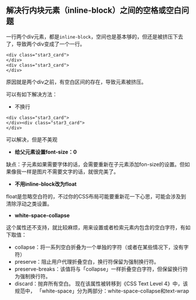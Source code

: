 ## 解决行内块元素（inline-block）之间的空格或空白问题

一行两个div元素，都是`inline-block`，空间也是基本够的，但还是被挤压下去了，导致两个div变成了一个一行。

```
<div class="star3_card">
</div>
<div class="star3_card">
</div>
```

原因就是两个div之前，有空白区间的存在，导致元素被挤压。



可以有如下解决方法：

* 不换行

```
<div class="star3_card">
</div><div class="star3_card">
</div>
```

可以解决，但是不美观

* **给父元素设置font-size：0**

缺点：子元素如果需要字体的话，会需要重新在子元素添加fon-size的设置。但如果像我一样是图片不需要文字的话，就很完美了。

* **不用inline-block改为float**

float是忽略空白符的，不过你的CSS布局可能要重新花一下心思，可能会涉及到清除浮动之类设置。

* **white-space-collapse**

这个属性还不支持，就比较麻烦，用来设置或者检索元素内包含的空白字符，有如下取值：

- collapse：将一系列空白折叠为一个单独的字符（或者在某些情况下，没有字符）
- preserve：阻止用户代理折叠空白，换行符保留为强制换行符。
- preserve-breaks：该值将与「collapse」一样折叠空白字符，但保留换行符为强制换行符。
- discard：抛弃所有空白。
  现在该属性被转移到《CSS Text Level 4》中，该规范中， 「white-space」分为两部分：white-space-collapse和text-wrap